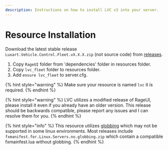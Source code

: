 ```yaml
---
description: Instructions on how to install LVC v3 into your server.
---
```


# Resource Installation



Download the latest stable release `Luxart.Vehicle.Control.Fleet.vX.X.X.zip` (not source code) from [releases](https://github.com/TrevorBarns/luxart-vehicle-control-fleet/releases).

1. Copy `RageUI` folder from 'dependencies' folder in resources folder.
2. Copy `lvc_fleet` folder to resources folder.
3. Add `ensure lvc_fleet` to server.cfg.

{% hint style="warning" %}
Make sure your resource is named `lvc` it is required.
{% endhint %}

{% hint style="warning" %}
LVC utilizes a modified release of RageUI, please install it even if you already have an older version. This release should be backwards compatible, please report any issues and I can resolve them for you.
{% endhint %}

{% hint style="info" %}
This resource utilizes [globbing](https://docs.fivem.net/docs/scripting-reference/resource-manifest/resource-manifest/#globbing) which may not be supported in some linux environments. Most releases include `fxmanifest.for.Linux.Servers.no.globbing.zip` which contain a compatible fxmainfest.lua without globbing.
{% endhint %}
